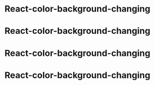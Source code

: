 # React-color-background-changing
# React-color-background-changing
# React-color-background-changing
# React-color-background-changing
